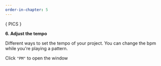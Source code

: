 ```yaml
---
order-in-chapter: 5
---
```


{ PICS }

**6. Adjust the tempo**

Different ways to set the tempo of your project. You can change the bpm while you're playing a pattern.

Click `"PM"` to open the window
